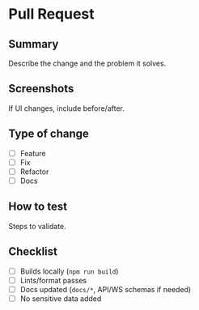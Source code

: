 # Pull Request

## Summary

Describe the change and the problem it solves.

## Screenshots

If UI changes, include before/after.

## Type of change

- [ ] Feature
- [ ] Fix
- [ ] Refactor
- [ ] Docs

## How to test

Steps to validate.

## Checklist

- [ ] Builds locally (`npm run build`)
- [ ] Lints/format passes
- [ ] Docs updated (`docs/*`, API/WS schemas if needed)
- [ ] No sensitive data added
